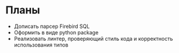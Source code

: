 # Планы

* Дописать парсер Firebird SQL
* Оформить в виде python package
* Реализовать линтер, проверяющий стиль кода и корректность использования типов
